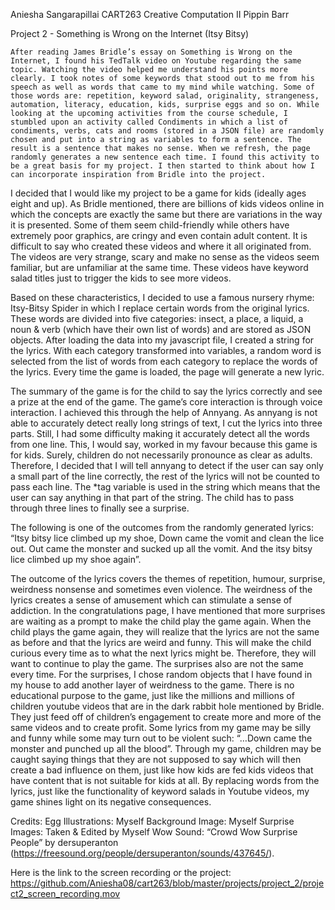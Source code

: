 Aniesha Sangarapillai
CART263 Creative Computation II
Pippin Barr

Project 2 - Something is Wrong on the Internet (Itsy Bitsy)

	After reading James Bridle’s essay on Something is Wrong on the Internet, I found his TedTalk video on Youtube regarding the same topic. Watching the video helped me understand his points more clearly. I took notes of some keywords that stood out to me from his speech as well as words that came to my mind while watching. Some of those words are: repetition, keyword salad, originality, strangeness, automation, literacy, education, kids, surprise eggs and so on. While looking at the upcoming activities from the course schedule, I stumbled upon an activity called Condiments in which a list of condiments, verbs, cats and rooms (stored in a JSON file) are randomly chosen and put into a string as variables to form a sentence. The result is a sentence that makes no sense. When we refresh, the page randomly generates a new sentence each time. I found this activity to be a great basis for my project. I then started to think about how I can incorporate inspiration from Bridle into the project.

I decided that I would like my project to be a game for kids (ideally ages eight and up). As Bridle mentioned, there are billions of kids videos online in which the concepts are exactly the same but there are variations in the way it is presented. Some of them seem child-friendly while others have extremely poor graphics, are cringy and even contain adult content. It is difficult to say who created these videos and where it all originated from. The videos are very strange, scary and make no sense as the videos seem familiar, but are unfamiliar at the same time. These videos have keyword salad titles just to trigger the kids to see more videos. 

Based on these characteristics, I decided to use a famous nursery rhyme: Itsy-Bitsy Spider in which I replace certain words from the original lyrics. These words are divided into five categories: insect, a place, a liquid, a noun & verb (which have their own list of words) and are stored as JSON objects. After loading the data into my javascript file, I created a string for the lyrics. With each category transformed into variables, a random word is selected from the list of words from each category to replace the words of the lyrics. Every time the game is loaded, the page will generate a new lyric.

The summary of the game is for the child to say the lyrics correctly and see a prize at the end of the game. The game’s core interaction is through voice interaction. I achieved this through the help of Annyang. As annyang is not able to accurately detect really long strings of text, I cut the lyrics into three parts. Still, I had some difficulty making it accurately detect all the words from one line. This, I would say, worked in my favour because this game is for kids. Surely, children do not necessarily pronounce as clear as adults. Therefore, I decided that I will tell annyang to detect if the user can say only a small part of the line correctly, the rest of the lyrics will not be counted to pass each line. The *tag variable is used in the string which means that the user can say anything in that part of the string. The child has to pass through three lines to finally see a surprise. 

The following is one of the outcomes from the randomly generated lyrics: 
“Itsy bitsy lice climbed up my shoe, Down came the vomit and clean the lice out. Out came the monster and sucked up all the vomit. And the itsy bitsy lice climbed up my shoe again”.

The outcome of the lyrics covers the themes of repetition, humour, surprise, weirdness nonsense and sometimes even violence. The weirdness of the lyrics creates a sense of amusement which can stimulate a sense of addiction. In the congratulations page, I have mentioned that more surprises are waiting as a prompt to make the child play the game again. When the child plays the game again, they will realize that the lyrics are not the same as before and that the lyrics are weird and funny. This will make the child curious every time as to what the next lyrics might be. Therefore, they will want to continue to play the game. The surprises also are not the same every time. For the surprises, I chose random objects that I have found in my house to add another layer of weirdness to the game. There is no educational purpose to the game, just like the millions and millions of children youtube videos that are in the dark rabbit hole mentioned by Bridle. They just feed off of children’s engagement to create more and more of the same videos and to create profit. Some lyrics from my game may be silly and funny while some may turn out to be violent such: “…Down came the monster and punched up all the blood”. Through my game, children may be caught saying things that they are not supposed to say which will then create a bad influence on them, just like how kids are fed kids videos that have content that is not suitable for kids at all. By replacing words from the lyrics, just like the functionality of keyword salads in Youtube videos, my game shines light on its negative consequences. 

Credits:
Egg Illustrations: Myself
Background Image: Myself
Surprise Images: Taken & Edited by Myself
Wow Sound: “Crowd Wow Surprise People” by dersuperanton (https://freesound.org/people/dersuperanton/sounds/437645/). 

Here is the link to the screen recording or the project:
https://github.com/Aniesha08/cart263/blob/master/projects/project_2/project2_screen_recording.mov











